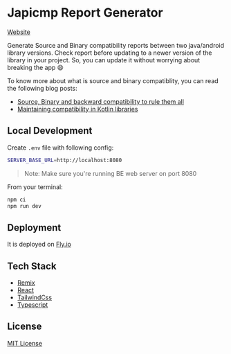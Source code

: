 # Japicmp Report Generator

[Website](https://japicmp-report.vercel.app/)

Generate Source and Binary compatibility reports between two java/android library versions. Check report before updating to a newer version of the library in your project. So, you can update it without worrying about breaking the app 😄

To know more about what is source and binary compatiblity, you can read the following blog posts:

- [Source, Binary and backward compatibility to rule them all](https://proandroiddev.com/source-binary-and-backward-compatibility-rule-them-all-61d3d358582e)
- [Maintaining compatibility in Kotlin libraries](https://zsmb.co/maintaining-compatibility-in-kotlin-libraries/)

## Local Development

Create `.env` file with following config:

```bash
SERVER_BASE_URL=http://localhost:8080
```

> Note: Make sure you're running BE web server on port 8080

From your terminal:

```sh
npm ci
npm run dev
```

## Deployment

It is deployed on [Fly.io](https://fly.io/)

## Tech Stack

- [Remix](https://remix.run/)
- [React](https://remix.run/)
- [TailwindCss](https://tailwindcss.com/)
- [Typescript](https://www.typescriptlang.org/)

## License

[MIT License](./LICENSE)
